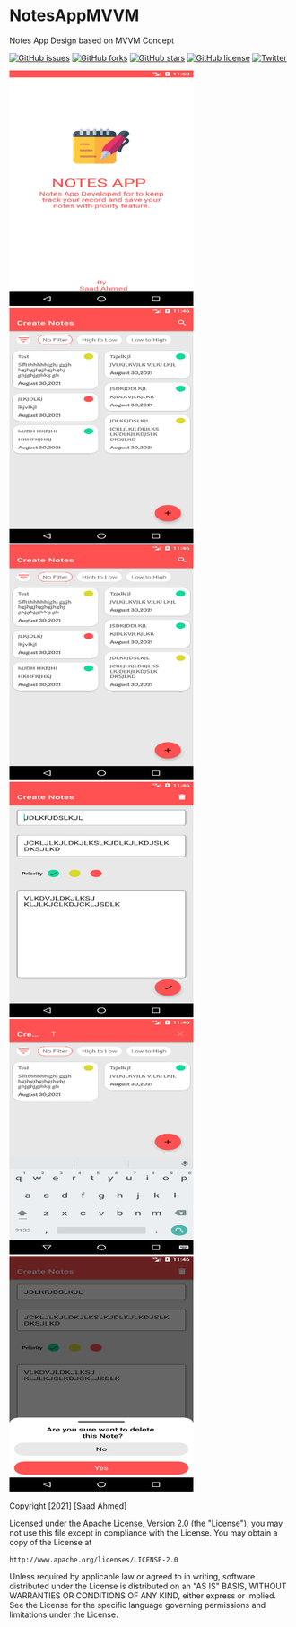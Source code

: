 # NotesAppMVVM
Notes App Design based on MVVM Concept

[![GitHub issues](https://img.shields.io/github/issues/SaadAhmed1122/NotesAppMVVM?logo=GITHUB&style=for-the-badge)](https://github.com/SaadAhmed1122/NotesAppMVVM/issues)
[![GitHub forks](https://img.shields.io/github/forks/SaadAhmed1122/NotesAppMVVM?logo=Github&style=for-the-badge)](https://github.com/SaadAhmed1122/NotesAppMVVM/network)
[![GitHub stars](https://img.shields.io/github/stars/SaadAhmed1122/NotesAppMVVM?logo=github&style=for-the-badge)](https://github.com/SaadAhmed1122/NotesAppMVVM/stargazers)
[![GitHub license](https://img.shields.io/github/license/SaadAhmed1122/NotesAppMVVM?logo=github&style=for-the-badge)](https://github.com/SaadAhmed1122/NotesAppMVVM)
[![Twitter](https://img.shields.io/twitter/url?style=for-the-badge&url=https%3A%2F%2Ftwitter.com%2FSaadAhm23703150)](https://twitter.com/intent/tweet?text=Wow:&url=https%3A%2F%2Fgithub.com%2FSaadAhmed1122%2FNotesAppMVVM)


<a href="url"><img src="1.png" height="420" width="328" ></a>
<a href="url"><img src="2.png"  height="420" width="328" ></a>
<a href="url"><img src="3.png"  height="420" width="328" ></a>
<a href="url"><img src="4.png"  height="420" width="328" ></a>
<a href="url"><img src="5.png"  height="420" width="328" ></a>
<a href="url"><img src="6.png"  height="420" width="328" ></a>


Copyright [2021] [Saad Ahmed]

Licensed under the Apache License, Version 2.0 (the "License");
you may not use this file except in compliance with the License.
You may obtain a copy of the License at

    http://www.apache.org/licenses/LICENSE-2.0

Unless required by applicable law or agreed to in writing, software
distributed under the License is distributed on an "AS IS" BASIS,
WITHOUT WARRANTIES OR CONDITIONS OF ANY KIND, either express or implied.
See the License for the specific language governing permissions and
limitations under the License.


